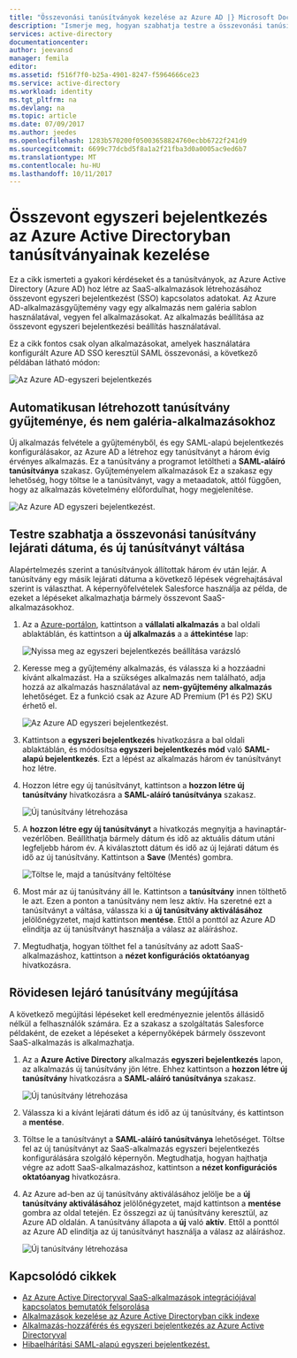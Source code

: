 ```yaml
---
title: "Összevonási tanúsítványok kezelése az Azure AD |} Microsoft Docs"
description: "Ismerje meg, hogyan szabhatja testre a összevonási tanúsítványok lejárati dátuma és rövidesen lejáró tanúsítvány megújítása."
services: active-directory
documentationcenter: 
author: jeevansd
manager: femila
editor: 
ms.assetid: f516f7f0-b25a-4901-8247-f5964666ce23
ms.service: active-directory
ms.workload: identity
ms.tgt_pltfrm: na
ms.devlang: na
ms.topic: article
ms.date: 07/09/2017
ms.author: jeedes
ms.openlocfilehash: 1283b570200f05003658824760ecbb6722f241d9
ms.sourcegitcommit: 6699c77dcbd5f8a1a2f21fba3d0a0005ac9ed6b7
ms.translationtype: MT
ms.contentlocale: hu-HU
ms.lasthandoff: 10/11/2017
---
```

# <a name="manage-certificates-for-federated-single-sign-on-in-azure-active-directory"></a>Összevont egyszeri bejelentkezés az Azure Active Directoryban tanúsítványainak kezelése
Ez a cikk ismerteti a gyakori kérdéseket és a tanúsítványok, az Azure Active Directory (Azure AD) hoz létre az SaaS-alkalmazások létrehozásához összevont egyszeri bejelentkezést (SSO) kapcsolatos adatokat. Az Azure AD-alkalmazásgyűjtemény vagy egy alkalmazás nem galéria sablon használatával, vegyen fel alkalmazásokat. Az alkalmazás beállítása az összevont egyszeri bejelentkezési beállítás használatával.

Ez a cikk fontos csak olyan alkalmazásokat, amelyek használatára konfigurált Azure AD SSO keresztül SAML összevonási, a következő példában látható módon:

![Az Azure AD-egyszeri bejelentkezés](./media/active-directory-sso-certs/saml_sso.PNG)

## <a name="auto-generated-certificate-for-gallery-and-non-gallery-applications"></a>Automatikusan létrehozott tanúsítvány gyűjteménye, és nem galéria-alkalmazásokhoz
Új alkalmazás felvétele a gyűjteményből, és egy SAML-alapú bejelentkezés konfigurálásakor, az Azure AD a létrehoz egy tanúsítványt a három évig érvényes alkalmazás. Ez a tanúsítvány a programot letöltheti a **SAML-aláíró tanúsítványa** szakasz. Gyűjteményelem alkalmazások Ez a szakasz egy lehetőség, hogy töltse le a tanúsítványt, vagy a metaadatok, attól függően, hogy az alkalmazás követelmény előfordulhat, hogy megjelenítése.

![Az Azure AD egyszeri bejelentkezést.](./media/active-directory-sso-certs/saml_certificate_download.png)

## <a name="customize-the-expiration-date-for-your-federation-certificate-and-roll-it-over-to-a-new-certificate"></a>Testre szabhatja a összevonási tanúsítvány lejárati dátuma, és új tanúsítványt váltása
Alapértelmezés szerint a tanúsítványok állítottak három év után lejár. A tanúsítvány egy másik lejárati dátuma a következő lépések végrehajtásával szerint is választhat.
A képernyőfelvételek Salesforce használja az példa, de ezeket a lépéseket alkalmazhatja bármely összevont SaaS-alkalmazásokhoz.

1. Az a [Azure-portálon](https://aad.portal.azure.com), kattintson a **vállalati alkalmazás** a bal oldali ablaktáblán, és kattintson a **új alkalmazás** a a **áttekintése** lap:

   ![Nyissa meg az egyszeri bejelentkezés beállítása varázsló](./media/active-directory-sso-certs/enterprise_application_new_application.png)

2. Keresse meg a gyűjtemény alkalmazás, és válassza ki a hozzáadni kívánt alkalmazást. Ha a szükséges alkalmazás nem található, adja hozzá az alkalmazás használatával az **nem-gyűjtemény alkalmazás** lehetőséget. Ez a funkció csak az Azure AD Premium (P1 és P2) SKU érhető el.

    ![Az Azure AD egyszeri bejelentkezést.](./media/active-directory-sso-certs/add_gallery_application.png)

3. Kattintson a **egyszeri bejelentkezés** hivatkozásra a bal oldali ablaktáblán, és módosítsa **egyszeri bejelentkezés mód** való **SAML-alapú bejelentkezés**. Ezt a lépést az alkalmazás három év tanúsítványt hoz létre.

4. Hozzon létre egy új tanúsítványt, kattintson a **hozzon létre új tanúsítvány** hivatkozásra a **SAML-aláíró tanúsítványa** szakasz.

    ![Új tanúsítvány létrehozása](./media/active-directory-sso-certs/create_new_certficate.png)

5. A **hozzon létre egy új tanúsítványt** a hivatkozás megnyitja a havinaptár-vezérlőben. Beállíthatja bármely dátum és idő az aktuális dátum utáni legfeljebb három év. A kiválasztott dátum és idő az új lejárati dátum és idő az új tanúsítvány. Kattintson a **Save** (Mentés) gombra.

    ![Töltse le, majd a tanúsítvány feltöltése](./media/active-directory-sso-certs/certifcate_date_selection.PNG)

6. Most már az új tanúsítvány áll le. Kattintson a **tanúsítvány** innen tölthető le azt. Ezen a ponton a tanúsítvány nem lesz aktív. Ha szeretné ezt a tanúsítványt a váltása, válassza ki a **új tanúsítvány aktiválásához** jelölőnégyzetet, majd kattintson **mentése**. Ettől a ponttól az Azure AD elindítja az új tanúsítványt használja a válasz az aláíráshoz.

7.  Megtudhatja, hogyan tölthet fel a tanúsítvány az adott SaaS-alkalmazáshoz, kattintson a **nézet konfigurációs oktatóanyag** hivatkozásra.

## <a name="renew-a-certificate-that-will-soon-expire"></a>Rövidesen lejáró tanúsítvány megújítása
A következő megújítási lépéseket kell eredményeznie jelentős állásidő nélkül a felhasználók számára. Ez a szakasz a szolgáltatás Salesforce példaként, de ezeket a lépéseket a képernyőképek bármely összevont SaaS-alkalmazás is alkalmazhatja.

1. Az a **Azure Active Directory** alkalmazás **egyszeri bejelentkezés** lapon, az alkalmazás új tanúsítvány jön létre. Ehhez kattintson a **hozzon létre új tanúsítvány** hivatkozásra a **SAML-aláíró tanúsítványa** szakasz.

    ![Új tanúsítvány létrehozása](./media/active-directory-sso-certs/create_new_certficate.png)

2. Válassza ki a kívánt lejárati dátum és idő az új tanúsítvány, és kattintson a **mentése**.

3. Töltse le a tanúsítványt a **SAML-aláíró tanúsítványa** lehetőséget. Töltse fel az új tanúsítványt az SaaS-alkalmazás egyszeri bejelentkezés konfigurálására szolgáló képernyőn. Megtudhatja, hogyan hajthatja végre az adott SaaS-alkalmazáshoz, kattintson a **nézet konfigurációs oktatóanyag** hivatkozásra.
   
4. Az Azure ad-ben az új tanúsítvány aktiválásához jelölje be a **új tanúsítvány aktiválásához** jelölőnégyzetet, majd kattintson a **mentése** gombra az oldal tetején. Ez összegzi az új tanúsítvány keresztül, az Azure AD oldalán. A tanúsítvány állapota a **új** való **aktív**. Ettől a ponttól az Azure AD elindítja az új tanúsítványt használja a válasz az aláíráshoz. 
   
    ![Új tanúsítvány létrehozása](./media/active-directory-sso-certs/new_certificate_download.png)

## <a name="related-articles"></a>Kapcsolódó cikkek
* [Az Azure Active Directoryval SaaS-alkalmazások integrációjával kapcsolatos bemutatók felsorolása](active-directory-saas-tutorial-list.md)
* [Alkalmazások kezelése az Azure Active Directoryban cikk indexe](active-directory-apps-index.md)
* [Alkalmazás-hozzáférés és egyszeri bejelentkezés az Azure Active Directoryval](active-directory-appssoaccess-whatis.md)
* [Hibaelhárítási SAML-alapú egyszeri bejelentkezést.](active-directory-saml-debugging.md)
